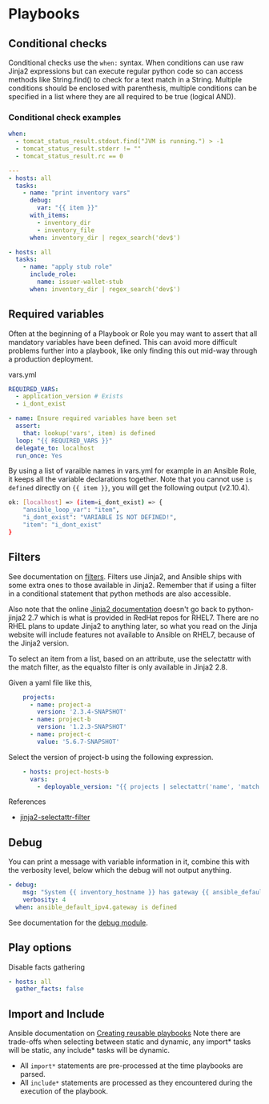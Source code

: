# Playbooks

## Conditional checks

Conditional checks use the `when:` syntax. When conditions can use raw Jinja2 expressions but can execute regular python code so can access methods like String.find() to check for a text match in a String. Multiple conditions should be enclosed with parenthesis, multiple conditions can be specified in a list where they are all required to be true (logical AND).

### Conditional check examples

```yaml
when: 
  - tomcat_status_result.stdout.find("JVM is running.") > -1
  - tomcat_status_result.stderr != ""
  - tomcat_status_result.rc == 0

---
- hosts: all
  tasks:
    - name: "print inventory vars"
      debug:
        var: "{{ item }}"
      with_items:
        - inventory_dir
        - inventory_file
      when: inventory_dir | regex_search('dev$')

- hosts: all
  tasks:
    - name: "apply stub role"
      include_role:
        name: issuer-wallet-stub
      when: inventory_dir | regex_search('dev$')
```          

## Required variables

Often at the beginning of a Playbook or Role you may want to assert that all mandatory variables have been defined. This can avoid more difficult problems further into a playbook, like only finding this out mid-way through a production deployment. 

vars.yml
```yaml
REQUIRED_VARS:
  - application_version # Exists
  - i_dont_exist
```

```yaml
- name: Ensure required variables have been set
  assert:
    that: lookup('vars', item) is defined
  loop: "{{ REQUIRED_VARS }}"
  delegate_to: localhost
  run_once: Yes
```

By using a list of varaible names in vars.yml for example in an Ansible Role, it keeps all the variable declarations together. Note that you cannot use `is defined` directly on `{{ item }}`, you will get the following output (v2.10.4).

```bash
ok: [localhost] => (item=i_dont_exist) => {
    "ansible_loop_var": "item",
    "i_dont_exist": "VARIABLE IS NOT DEFINED!",
    "item": "i_dont_exist"
}
```

## Filters

See documentation on [filters](http://docs.ansible.com/ansible/latest/user_guide/playbooks_filters.html).
Filters use Jinja2, and Ansible ships with some extra ones to those available in Jinja2. Remember that if using a filter in a conditional statement that python methods are also accessible. 

Also note that the online [Jinja2 documentation](http://jinja.pocoo.org/docs/2.10/templates/#builtin-filters) doesn't go back to python-jinja2 2.7 which is what is provided in RedHat repos for RHEL7. There are no RHEL plans to update Jinja2 to anything later, so what you read on the Jinja website will include features not available to Ansible on RHEL7, because of the Jinja2 version. 

To select an item from a list, based on an attribute, use the selectattr with the match filter, as the equalsto filter is only available in Jinja2 2.8.

Given a yaml file like this,

```yaml
    projects:
      - name: project-a
        version: '2.3.4-SNAPSHOT'
      - name: project-b
        version: '1.2.3-SNAPSHOT'
      - name: project-c
      	value: '5.6.7-SNAPSHOT'
```

Select the version of project-b using the following expression.

```yaml
    - hosts: project-hosts-b
      vars:
        - deployable_version: "{{ projects | selectattr('name', 'match', '^project-b$') | map(attribute='version') | list | first }}"
```

References

* [jinja2-selectattr-filter](http://www.oznetnerd.com/jinja2-selectattr-filter/)

## Debug

You can print a message with variable information in it, combine this with the verbosity level, below which the debug will not output anything. 

```yaml
- debug:
    msg: "System {{ inventory_hostname }} has gateway {{ ansible_default_ipv4.gateway }}"
    verbosity: 4
  when: ansible_default_ipv4.gateway is defined
```

See documentation for the [debug module](http://docs.ansible.com/ansible/latest/modules/debug_module.html).

## Play options

Disable facts gathering

```yaml
- hosts: all
  gather_facts: false
```

## Import and Include
Ansible documentation on [Creating reusable playbooks](https://docs.ansible.com/ansible/latest/user_guide/playbooks_reuse.html)
Note there are trade-offs when selecting between static and dynamic, any import\* tasks will be static, any include\* tasks will be dynamic. 

* All `import*` statements are pre-processed at the time playbooks are parsed.
* All `include*` statements are processed as they encountered during the execution of the playbook.
